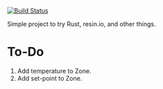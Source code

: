 [![Build Status](https://travis-ci.com/cdunster/smart-home.svg?branch=master)](https://travis-ci.com/cdunster/smart-home)

Simple project to try Rust, resin.io, and other things.

# To-Do
1. Add temperature to Zone.
1. Add set-point to Zone.
